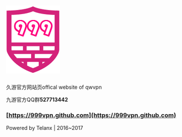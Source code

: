 # ![久游](https://github.com/999vpn/999vpn.github.io/blob/master/static/pic/logo.png?raw=true)
久游官方网站页offical website of qwvpn

九游官方QQ群**527713442**
### [https://999vpn.github.com](https://999vpn.github.com)
Powered by Telanx | 2016~2017
